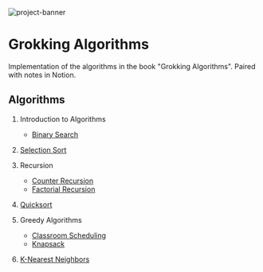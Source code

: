 ![project-banner](https://project-banner.phamn23.repl.co/?title=Grokking+Algorithms&description=Implementation+of+%22Grokking+Algorithms%22&stack=python)

# Grokking Algorithms
Implementation of the algorithms in the book "Grokking Algorithms". Paired with notes in Notion.

## Algorithms
1. Introduction to Algorithms
    - [Binary Search](/binary_search.py)

2. [Selection Sort](/selection_sort.py)

3. Recursion
    - [Counter Recursion](/recursion_counter.py)
    - [Factorial Recursion](/recursion_factorial.py)

4. [Quicksort](/quicksort.py)

8. Greedy Algorithms
    - [Classroom Scheduling](/greedy_classroom_scheduling.py)
    - [Knapsack](/greedy_knapsack.py)
    
10. [K-Nearest Neighbors](/knn_regression.py)